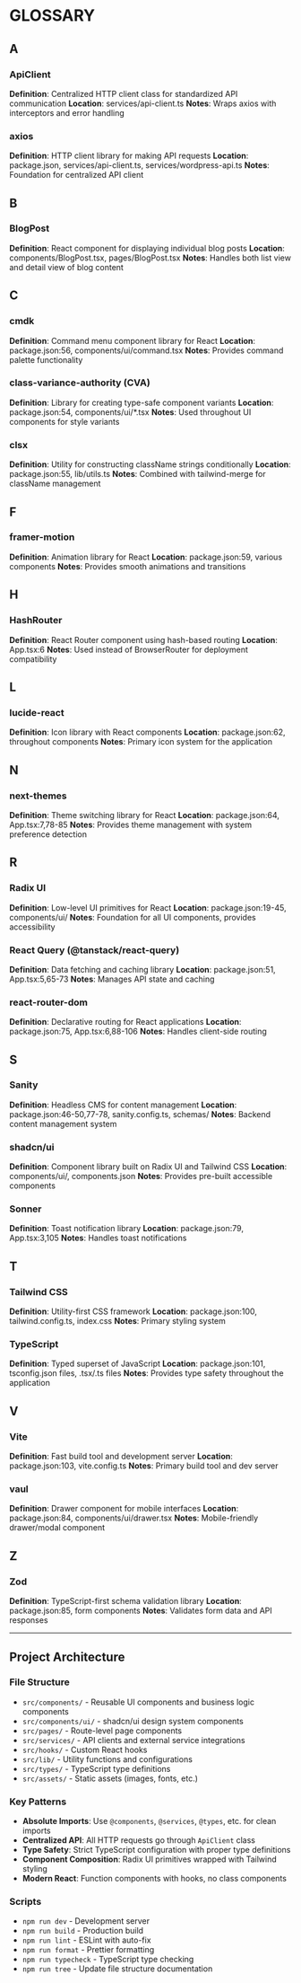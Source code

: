# GLOSSARY

## A

### ApiClient
**Definition**: Centralized HTTP client class for standardized API communication
**Location**: services/api-client.ts
**Notes**: Wraps axios with interceptors and error handling

### axios
**Definition**: HTTP client library for making API requests
**Location**: package.json, services/api-client.ts, services/wordpress-api.ts
**Notes**: Foundation for centralized API client

## B

### BlogPost
**Definition**: React component for displaying individual blog posts
**Location**: components/BlogPost.tsx, pages/BlogPost.tsx
**Notes**: Handles both list view and detail view of blog content

## C

### cmdk
**Definition**: Command menu component library for React
**Location**: package.json:56, components/ui/command.tsx
**Notes**: Provides command palette functionality

### class-variance-authority (CVA)
**Definition**: Library for creating type-safe component variants
**Location**: package.json:54, components/ui/*.tsx
**Notes**: Used throughout UI components for style variants

### clsx
**Definition**: Utility for constructing className strings conditionally
**Location**: package.json:55, lib/utils.ts
**Notes**: Combined with tailwind-merge for className management

## F

### framer-motion
**Definition**: Animation library for React
**Location**: package.json:59, various components
**Notes**: Provides smooth animations and transitions

## H

### HashRouter
**Definition**: React Router component using hash-based routing
**Location**: App.tsx:6
**Notes**: Used instead of BrowserRouter for deployment compatibility

## L

### lucide-react
**Definition**: Icon library with React components
**Location**: package.json:62, throughout components
**Notes**: Primary icon system for the application

## N

### next-themes
**Definition**: Theme switching library for React
**Location**: package.json:64, App.tsx:7,78-85
**Notes**: Provides theme management with system preference detection

## R

### Radix UI
**Definition**: Low-level UI primitives for React
**Location**: package.json:19-45, components/ui/
**Notes**: Foundation for all UI components, provides accessibility

### React Query (@tanstack/react-query)
**Definition**: Data fetching and caching library
**Location**: package.json:51, App.tsx:5,65-73
**Notes**: Manages API state and caching

### react-router-dom
**Definition**: Declarative routing for React applications
**Location**: package.json:75, App.tsx:6,88-106
**Notes**: Handles client-side routing

## S

### Sanity
**Definition**: Headless CMS for content management
**Location**: package.json:46-50,77-78, sanity.config.ts, schemas/
**Notes**: Backend content management system

### shadcn/ui
**Definition**: Component library built on Radix UI and Tailwind CSS
**Location**: components/ui/, components.json
**Notes**: Provides pre-built accessible components

### Sonner
**Definition**: Toast notification library
**Location**: package.json:79, App.tsx:3,105
**Notes**: Handles toast notifications

## T

### Tailwind CSS
**Definition**: Utility-first CSS framework
**Location**: package.json:100, tailwind.config.ts, index.css
**Notes**: Primary styling system

### TypeScript
**Definition**: Typed superset of JavaScript
**Location**: package.json:101, tsconfig.json files, .tsx/.ts files
**Notes**: Provides type safety throughout the application

## V

### Vite
**Definition**: Fast build tool and development server
**Location**: package.json:103, vite.config.ts
**Notes**: Primary build tool and dev server

### vaul
**Definition**: Drawer component for mobile interfaces
**Location**: package.json:84, components/ui/drawer.tsx
**Notes**: Mobile-friendly drawer/modal component

## Z

### Zod
**Definition**: TypeScript-first schema validation library
**Location**: package.json:85, form components
**Notes**: Validates form data and API responses

---

## Project Architecture

### File Structure
- `src/components/` - Reusable UI components and business logic components
- `src/components/ui/` - shadcn/ui design system components
- `src/pages/` - Route-level page components
- `src/services/` - API clients and external service integrations
- `src/hooks/` - Custom React hooks
- `src/lib/` - Utility functions and configurations
- `src/types/` - TypeScript type definitions
- `src/assets/` - Static assets (images, fonts, etc.)

### Key Patterns
- **Absolute Imports**: Use `@components`, `@services`, `@types`, etc. for clean imports
- **Centralized API**: All HTTP requests go through `ApiClient` class
- **Type Safety**: Strict TypeScript configuration with proper type definitions
- **Component Composition**: Radix UI primitives wrapped with Tailwind styling
- **Modern React**: Function components with hooks, no class components

### Scripts
- `npm run dev` - Development server
- `npm run build` - Production build
- `npm run lint` - ESLint with auto-fix
- `npm run format` - Prettier formatting
- `npm run typecheck` - TypeScript type checking
- `npm run tree` - Update file structure documentation